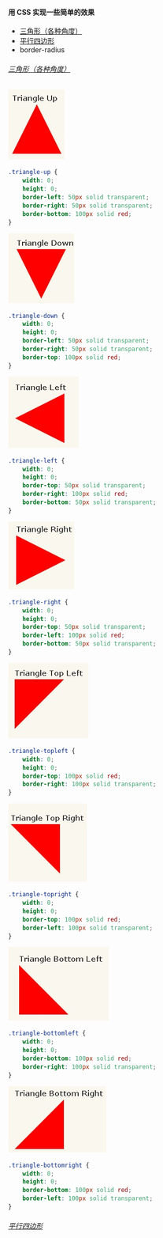 #### 用 CSS 实现一些简单的效果
- [三角形（各种角度）](#triangle)
- [平行四边形](#parallelogram "平行四边形")
- border-radius

###### [三角形（各种角度）](#triangle)

![Aaron Swartz](https://raw.githubusercontent.com/miniChx/favorites/master/css/imgs/mark/triangle-up.jpg)

```css
.triangle-up {
    width: 0;
    height: 0;
    border-left: 50px solid transparent;
    border-right: 50px solid transparent;
    border-bottom: 100px solid red;
}
```

![Aaron Swartz](https://raw.githubusercontent.com/miniChx/favorites/master/css/imgs/mark/triangle-down.jpg)

```css
.triangle-down {
    width: 0;
    height: 0;
    border-left: 50px solid transparent;
    border-right: 50px solid transparent;
    border-top: 100px solid red;
}
```

![Aaron Swartz](https://raw.githubusercontent.com/miniChx/favorites/master/css/imgs/mark/triangle-left.jpg)

```css
.triangle-left {
    width: 0;
    height: 0;
    border-top: 50px solid transparent;
    border-right: 100px solid red;
    border-bottom: 50px solid transparent;
}
```

![Aaron Swartz](https://raw.githubusercontent.com/miniChx/favorites/master/css/imgs/mark/triangle-right.jpg)

```css
.triangle-right {
    width: 0;
    height: 0;
    border-top: 50px solid transparent;
    border-left: 100px solid red;
    border-bottom: 50px solid transparent;
}
```

![Aaron Swartz](https://raw.githubusercontent.com/miniChx/favorites/master/css/imgs/mark/triangle-topleft.jpg)
<br/>
```css
.triangle-topleft {
    width: 0;
    height: 0;
    border-top: 100px solid red;
    border-right: 100px solid transparent;
}
```

![Aaron Swartz](https://raw.githubusercontent.com/miniChx/favorites/master/css/imgs/mark/triangle-topright.jpg)

```css
.triangle-topright {
    width: 0;
    height: 0;
    border-top: 100px solid red;
    border-left: 100px solid transparent;
}
```

![Aaron Swartz](https://raw.githubusercontent.com/miniChx/favorites/master/css/imgs/mark/triangle-bottomleft.jpg)

```css
.triangle-bottomleft {
    width: 0;
    height: 0;
    border-bottom: 100px solid red;
    border-right: 100px solid transparent;
}
```

![Aaron Swartz](https://raw.githubusercontent.com/miniChx/favorites/master/css/imgs/mark/triangle-bottomright.jpg)

```css
.triangle-bottomright {
    width: 0;
    height: 0;
    border-bottom: 100px solid red;
    border-left: 100px solid transparent;
}
```



###### [平行四边形](#parallelogram)
